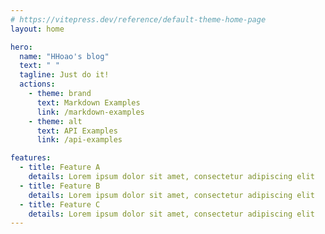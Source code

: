 ```yaml
---
# https://vitepress.dev/reference/default-theme-home-page
layout: home

hero:
  name: "HHoao's blog"
  text: " "
  tagline: Just do it!
  actions:
    - theme: brand
      text: Markdown Examples
      link: /markdown-examples
    - theme: alt
      text: API Examples
      link: /api-examples

features:
  - title: Feature A
    details: Lorem ipsum dolor sit amet, consectetur adipiscing elit
  - title: Feature B
    details: Lorem ipsum dolor sit amet, consectetur adipiscing elit
  - title: Feature C
    details: Lorem ipsum dolor sit amet, consectetur adipiscing elit
---
```


